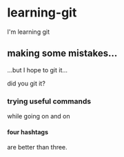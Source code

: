 

# learning-git
I'm learning git

## making some mistakes...

...but I hope to git it...

did you git it?

### trying useful commands

while going on and on

#### four hashtags

are better than three.
